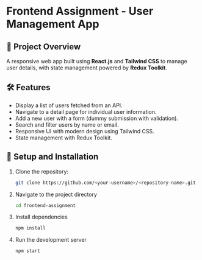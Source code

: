 # Frontend Assignment - User Management App

## 🚀 Project Overview
A responsive web app built using **React.js** and **Tailwind CSS** to manage user details, with state management powered by **Redux Toolkit**.

## 🛠️ Features
- Display a list of users fetched from an API.
- Navigate to a detail page for individual user information.
- Add a new user with a form (dummy submission with validation).
- Search and filter users by name or email.
- Responsive UI with modern design using Tailwind CSS.
- State management with Redux Toolkit.

## 🔧 Setup and Installation
1. Clone the repository:
   ```bash
   git clone https://github.com/<your-username>/<repository-name>.git
2. Navigate to the project directory
   ```bash
   cd frontend-assignment
4. Install dependencies
   ```bash
   npm install
5. Run the development server
   ```bash
   npm start
